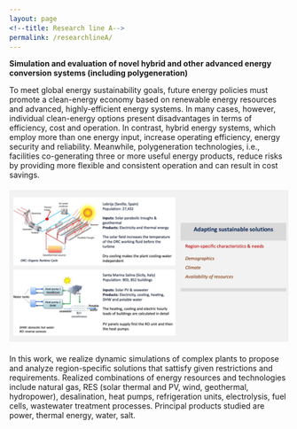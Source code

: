 ```yaml
---
layout: page
<!--title: Research line A-->
permalink: /researchlineA/ 
---
```


**Simulation and evaluation of novel hybrid and other advanced energy conversion systems (including polygeneration)**

To meet global energy sustainability goals, future energy policies must promote a clean-energy economy based on renewable energy resources and advanced, highly-efficient energy systems. In many cases, however, individual clean-energy options present disadvantages in terms of efficiency, cost and operation. In contrast, hybrid energy systems, which employ more than one energy input, increase operating efficiency, energy security and reliability. Meanwhile, polygeneration technologies, i.e., facilities co-generating three or more useful energy products, reduce risks by providing more flexible and consistent operation and can result in cost savings. 

<img src="/files/figs/RLA.png" alt="Fontina Petrakopoulou" width="900px" style="float: center;margin-right: 10px;margin-top: 5px;margin-bottom: 5px">

In this work, we realize dynamic simulations of complex plants to propose and analyze region-specific solutions that sattisfy given restrictions and requirements. Realized combinations of energy resources and technologies include natural gas, RES (solar thermal and PV, wind, geothermal, hydropower), desalination, heat pumps, refrigeration units, electrolysis, fuel cells, wastewater treatment processes. Principal products studied are power, thermal energy, water, salt.
